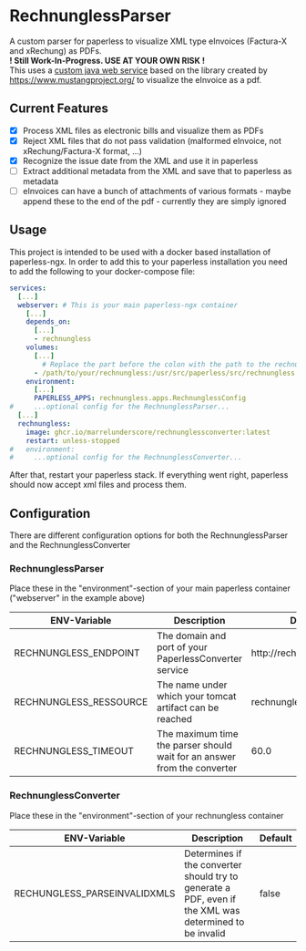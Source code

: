 # RechnunglessParser
A custom parser for paperless to visualize XML type eInvoices (Factura-X and xRechung) as PDFs.  
**! Still Work-In-Progress. USE AT YOUR OWN RISK !**  
This uses a [custom java web service](https://github.com/marrelUnderscore/RechnunglessConverter) based on the library created by https://www.mustangproject.org/ to visualize the eInvoice as a pdf.
## Current Features
 - [x] Process XML files as electronic bills and visualize them as PDFs
 - [x] Reject XML files that do not pass validation (malformed eInvoice, not xRechung/Factura-X format, ...)
 - [x] Recognize the issue date from the XML and use it in paperless
 - [ ] Extract additional metadata from the XML and save that to paperless as metadata
 - [ ] eInvoices can have a bunch of attachments of various formats - maybe append these to the end of the pdf - currently they are simply ignored
## Usage
This project is intended to be used with a docker based installation of paperless-ngx. In order to add this to your paperless installation you need to add the following to your docker-compose file:
```yaml
services:
  [...]
  webserver: # This is your main paperless-ngx container
    [...]
    depends_on:
      [...]
      - rechnungless
    volumes:
      [...]
        # Replace the part before the colon with the path to the rechnungless folder found in this repo
      - /path/to/your/rechnungless:/usr/src/paperless/src/rechnungless
    environment:
      [...]
      PAPERLESS_APPS: rechnungless.apps.RechnunglessConfig
#     ...optional config for the RechnunglessParser...
  [...]
  rechnungless:
    image: ghcr.io/marrelunderscore/rechnunglessconverter:latest
    restart: unless-stopped
#   environment:
#     ...optional config for the RechnunglessConverter...
```
After that, restart your paperless stack. If everything went right, paperless should now accept xml files and process them.
## Configuration
There are different configuration options for both the RechnunglessParser and the RechnunglessConverter
### RechnunglessParser
Place these in the "environment"-section of your main paperless container ("webserver" in the example above)

| ENV-Variable            | Description                                                              | Default                  |
|-------------------------|--------------------------------------------------------------------------|--------------------------|
| RECHNUNGLESS_ENDPOINT   | The domain and port of your PaperlessConverter service                   | http://rechnungless:8080 |
| RECHNUNGLESS_RESSOURCE  | The name under which your tomcat artifact can be reached                 | rechnungless             |
| RECHNUNGLESS_TIMEOUT    | The maximum time the parser should wait for an answer from the converter | 60.0                     |

### RechnunglessConverter
Place these in the "environment"-section of your rechnungless container

| ENV-Variable                 | Description                                                                                             | Default |
|------------------------------|---------------------------------------------------------------------------------------------------------|---------|
| RECHUNGLESS_PARSEINVALIDXMLS | Determines if the converter should try to generate a PDF, even if the XML was determined to be invalid | false   |
